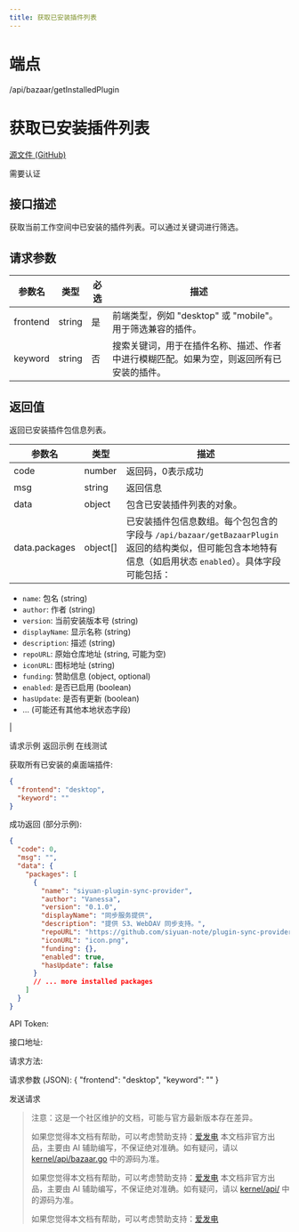 ```yaml
---
title: 获取已安装插件列表
---
```

# 端点

/api/bazaar/getInstalledPlugin

# 获取已安装插件列表

[源文件 (GitHub)](https://github.com/siyuan-note/siyuan/blob/master/kernel/api/bazaar.go#L97 "查看源文件")

需要认证

## 接口描述

获取当前工作空间中已安装的插件列表。可以通过关键词进行筛选。

## 请求参数

| 参数名 | 类型 | 必选 | 描述 |
| --- | --- | --- | --- |
| frontend | string | 是 | 前端类型，例如 "desktop" 或 "mobile"。用于筛选兼容的插件。 |
| keyword | string | 否 | 搜索关键词，用于在插件名称、描述、作者中进行模糊匹配。如果为空，则返回所有已安装的插件。 |

## 返回值

返回已安装插件包信息列表。

| 参数名 | 类型 | 描述 |
| --- | --- | --- |
| code | number | 返回码，0表示成功 |
| msg | string | 返回信息 |
| data | object | 包含已安装插件列表的对象。 |
| data.packages | object\[\] | 已安装插件包信息数组。每个包包含的字段与 `/api/bazaar/getBazaarPlugin` 返回的结构类似，但可能包含本地特有信息（如启用状态 `enabled`）。具体字段可能包括：
-   `name`: 包名 (string)
-   `author`: 作者 (string)
-   `version`: 当前安装版本号 (string)
-   `displayName`: 显示名称 (string)
-   `description`: 描述 (string)
-   `repoURL`: 原始仓库地址 (string, 可能为空)
-   `iconURL`: 图标地址 (string)
-   `funding`: 赞助信息 (object, optional)
-   `enabled`: 是否已启用 (boolean)
-   `hasUpdate`: 是否有更新 (boolean)
-   ... (可能还有其他本地状态字段)

 |

请求示例 返回示例 在线测试

获取所有已安装的桌面端插件:

```json
{
  "frontend": "desktop",
  "keyword": ""
}
```

成功返回 (部分示例):

```json
{
  "code": 0,
  "msg": "",
  "data": {
    "packages": [
      {
        "name": "siyuan-plugin-sync-provider",
        "author": "Vanessa",
        "version": "0.1.0",
        "displayName": "同步服务提供",
        "description": "提供 S3、WebDAV 同步支持。",
        "repoURL": "https://github.com/siyuan-note/plugin-sync-provider",
        "iconURL": "icon.png",
        "funding": {},
        "enabled": true,
        "hasUpdate": false
      }
      // ... more installed packages
    ]
  }
}
```

API Token: 

接口地址: 

请求方法: 

请求参数 (JSON): { "frontend": "desktop", "keyword": "" }

发送请求

> 注意：这是一个社区维护的文档，可能与官方最新版本存在差异。
> 
> 如果您觉得本文档有帮助，可以考虑赞助支持：[爱发电](https://afdian.com/a/leolee9086?tab=feed)
> 本文档非官方出品，主要由 AI 辅助编写，不保证绝对准确。如有疑问，请以 [kernel/api/bazaar.go](https://github.com/siyuan-note/siyuan/blob/master/kernel/api/bazaar.go) 中的源码为准。
> 
> 如果您觉得本文档有帮助，可以考虑赞助支持：[爱发电](https://afdian.com/a/leolee9086?tab=feed)
> 本文档非官方出品，主要由 AI 辅助编写，不保证绝对准确。如有疑问，请以 [kernel/api/](https://github.com/siyuan-note/siyuan/blob/master/kernel/api/) 中的源码为准。
> 
> 如果您觉得本文档有帮助，可以考虑赞助支持：[爱发电](https://afdian.com/a/leolee9086?tab=feed)
